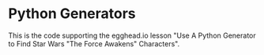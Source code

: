 # Python Generators

This is the code supporting the egghead.io lesson "Use A Python Generator to Find Star Wars "The Force Awakens" Characters".
